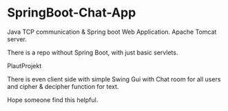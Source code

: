 # SpringBoot-Chat-App

Java TCP communication & Spring boot Web Application.
Apache Tomcat server. 

There is a repo without Spring Boot, with just basic servlets. 

PlautProjekt 

There is even client side with simple Swing Gui with Chat room for all users and cipher & decipher function for text.

Hope someone find this helpful.

